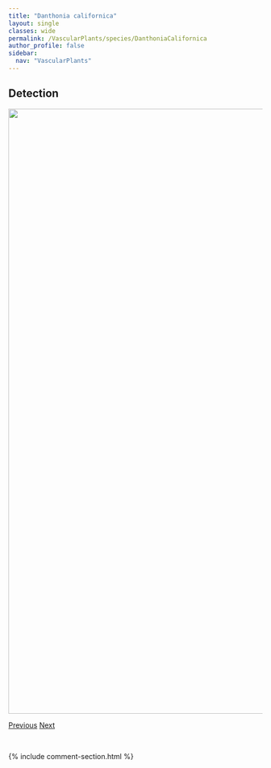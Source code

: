 ```yaml
---
title: "Danthonia californica"
layout: single
classes: wide
permalink: /VascularPlants/species/DanthoniaCalifornica
author_profile: false
sidebar:
  nav: "VascularPlants"
---
```


<h2>Detection</h2>

<a href="https://drive.google.com/uc?export=view&id=1ATkxanGUylU1WeqsqUuVXkkPlJMpWcGj">
<img src="https://drive.google.com/uc?export=view&id=1ATkxanGUylU1WeqsqUuVXkkPlJMpWcGj" height = "1200" width = "800">
</a>


<a href="/DevelopmentWebsite/VascularPlants/species/DaleaPurpurea" class="pagination--pager" title="Purple Prairie Clover">Previous</a> <a href="/DevelopmentWebsite/VascularPlants/species/DanthoniaIntermedia" class="pagination--pager" title="Danthonia intermedia">Next</a>

<p>&nbsp;</p>

{% include comment-section.html %}

